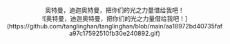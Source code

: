 <center>奥特曼，迪迦奥特曼，把你们的光之力量借给我吧！</center>

<div align=center>![奥特曼，迪迦奥特曼，把你们的光之力量借给我吧！](https://github.com/tanglinghan/tanglinghan/blob/main/aa18972bd40735fafa97c17592510fb30e240892.gif)
